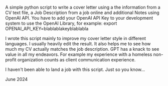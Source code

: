 A simple python script to write a cover letter using a the information from a CV text file, a Job Description from a job online and additional Notes using OpenAI API. 
You have to add your OpenAI API Key to your development system to use the OpenAI Library, for example: export OPENAI_API_KEY=blablablakeyblablabla

I wrote this script mainly to improve my cover letter style in different languages. I usually heavily edit the result.
It also helps me to see how much my CV actually matches the job description.
GPT has a knack to see value in all my endeavors. For example my experience with a homeless non-profit organization counts as client communication experience.

I haven't been able to land a job with this script. Just so you know...

June 2024
